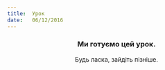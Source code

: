 ```yaml
---
title:  Урок
date:   06/12/2016
---
```


### <center>Ми готуємо цей урок.</center>
<center>Будь ласка, зайдіть пізніше.</center>
